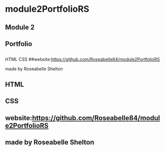 # module2PortfolioRS
## Module 2 
## Portfolio
## 
HTML 
CSS
##website:https://github.com/Roseabelle84/module2PortfolioRS

made by Roseabelle Shelton
## HTML 
## CSS
## website:https://github.com/Roseabelle84/module2PortfolioRS

## made by Roseabelle Shelton
